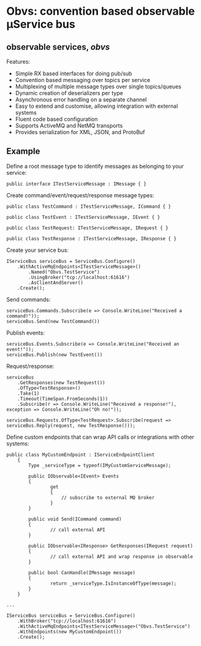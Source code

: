 ﻿
# Obvs: convention based observable µService bus
## observable services, *obvs*

Features:

* Simple RX based interfaces for doing pub/sub
* Convention based messaging over topics per service
* Multiplexing of multiple message types over single topics/queues
* Dynamic creation of deserializers per type
* Asynchronous error handling on a separate channel
* Easy to extend and customise, allowing integration with external systems
* Fluent code based configuration
* Supports ActiveMQ and NetMQ transports
* Provides serialization for XML, JSON, and ProtoBuf

## Example

Define a root message type to identify messages as belonging to your service:

	public interface ITestServiceMessage : IMessage { }

Create command/event/request/response message types:

	public class TestCommand : ITestServiceMessage, ICommand { }

	public class TestEvent : ITestServiceMessage, IEvent { }

	public class TestRequest: ITestServiceMessage, IRequest { }
	
	public class TestResponse : ITestServiceMessage, IResponse { }

Create your service bus:

	IServiceBus serviceBus = ServiceBus.Configure()
        .WithActiveMqEndpoints<ITestServiceMessage>()
            .Named("Obvs.TestService")
            .UsingBroker("tcp://localhost:61616")
            .AsClientAndServer()
        .Create();

Send commands:

	serviceBus.Commands.Subscribe(e => Console.WriteLine("Received a command!"));
	serviceBus.Send(new TestCommand())

Publish events:

	serviceBus.Events.Subscribe(e => Console.WriteLine("Received an event!"));
	serviceBus.Publish(new TestEvent())
	
Request/response:
	
	serviceBus
		.GetResponses(new TestRequest())
		.OfType<TestResponse>()
		.Take(1)
		.Timeout(TimeSpan.FromSeconds(1))
		.Subscribe(r => Console.WriteLine("Received a response!"), exception => Console.WriteLine("Oh no!"));

	serviceBus.Requests.OfType<TestRequest>.Subscribe(request => serviceBus.Reply(request, new TestResponse()));

Define custom endpoints that can wrap API calls or integrations with other systems:
	
	public class MyCustomEndpoint : IServiceEndpointClient
    	{
        	Type _serviceType = typeof(IMyCustomServiceMessage);

        	public IObservable<IEvent> Events
        	{
            		get
            		{
                		// subscribe to external MQ broker
            		}
        	}

        	public void Send(ICommand command)
        	{
            		// call external API
        	}

        	public IObservable<IResponse> GetResponses(IRequest request)
        	{
            		// call external API and wrap response in observable
        	}

        	public bool CanHandle(IMessage message)
        	{
            		return _serviceType.IsInstanceOfType(message);
        	}
    	}
		
	...

	IServiceBus serviceBus = ServiceBus.Configure()
		.WithBroker("tcp://localhost:61616")
		.WithActiveMqEndpoints<ITestServiceMessage>("Obvs.TestService")
		.WithEndpoints(new MyCustomEndpoint())
		.Create();